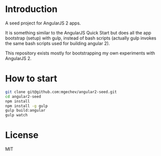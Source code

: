 # Introduction

A seed project for AngularJS 2 apps.

It is something similar to the AngularJS Quick Start but does all the app bootstrap (setup) with gulp, instead of bash scripts (actually gulp invokes the same bash scripts used for building angular 2).

This repository exists mostly for bootstrapping my own experiments with AngularJS 2.

# How to start

```bash
git clone git@github.com:mgechev/angular2-seed.git
cd angular2-seed
npm install
npm install -g gulp
gulp build:angular
gulp watch
```

# License

MIT
